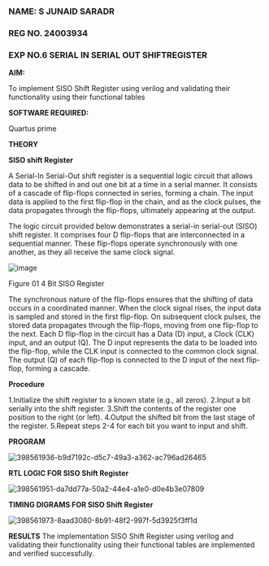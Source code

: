 ### NAME: S JUNAID SARADR
### REG NO. 24003934
### EXP NO.6 SERIAL IN SERIAL OUT SHIFTREGISTER

**AIM:**

To implement  SISO Shift Register using verilog and validating their functionality using their functional tables

**SOFTWARE REQUIRED:**

Quartus prime

**THEORY**

**SISO shift Register**

A Serial-In Serial-Out shift register is a sequential logic circuit that allows data to be shifted in and out one bit at a time in a serial manner. It consists of a cascade of flip-flops connected in series, forming a chain. The input data is applied to the first flip-flop in the chain, and as the clock pulses, the data propagates through the flip-flops, ultimately appearing at the output.

The logic circuit provided below demonstrates a serial-in serial-out (SISO) shift register. It comprises four D flip-flops that are interconnected in a sequential manner. These flip-flops operate synchronously with one another, as they all receive the same clock signal.

![image](https://github.com/naavaneetha/SERIAL-IN-SERIAL-OUT-SHIFTREGISTER/assets/154305477/e81c4072-37f9-46c6-8145-566764b74c3a)

Figure 01 4 Bit SISO Register

The synchronous nature of the flip-flops ensures that the shifting of data occurs in a coordinated manner. When the clock signal rises, the input data is sampled and stored in the first flip-flop. On subsequent clock pulses, the stored data propagates through the flip-flops, moving from one flip-flop to the next.
Each D flip-flop in the circuit has a Data (D) input, a Clock (CLK) input, and an output (Q). The D input represents the data to be loaded into the flip-flop, while the CLK input is connected to the common clock signal. The output (Q) of each flip-flop is connected to the D input of the next flip-flop, forming a cascade.

**Procedure**

1.Initialize the shift register to a known state (e.g., all zeros). 
2.Input a bit serially into the shift register. 
3.Shift the contents of the register one position to the right (or left). 
4.Output the shifted bit from the last stage of the register. 
5.Repeat steps 2-4 for each bit you want to input and shift.

**PROGRAM**

![398561936-b9d7192c-d5c7-49a3-a362-ac796ad26465](https://github.com/user-attachments/assets/960b3b5f-968f-4d4d-99a8-66c6a4570bef)

**RTL LOGIC FOR SISO Shift Register**

![398561951-da7dd77a-50a2-44e4-a1e0-d0e4b3e07809](https://github.com/user-attachments/assets/195813c7-866a-459c-b6ee-c16448c6f721)

**TIMING DIGRAMS FOR SISO Shift Register**

![398561973-8aad3080-8b91-48f2-997f-5d3925f3ff1d](https://github.com/user-attachments/assets/f6b11c5d-dc75-44bd-b437-1b25525a7188)

**RESULTS**
The implementation SISO Shift Register using verilog and validating their functionality using their functional tables are implemented and verified successfully.
